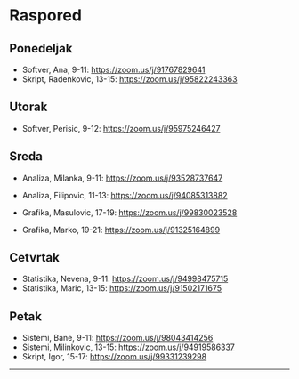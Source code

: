 # Raspored

## Ponedeljak

* Softver, Ana, 9-11: https://zoom.us/j/91767829641
* Skript, Radenkovic, 13-15: https://zoom.us/j/95822243363

## Utorak

* Softver, Perisic, 9-12: https://zoom.us/j/95975246427

## Sreda

* Analiza, Milanka, 9-11: https://zoom.us/j/93528737647
* Analiza, Filipovic, 11-13: https://zoom.us/j/94085313882

* Grafika, Masulovic, 17-19: https://zoom.us/j/99830023528
* Grafika, Marko, 19-21: https://zoom.us/j/91325164899

## Cetvrtak

* Statistika, Nevena, 9-11: https://zoom.us/j/94998475715
* Statistika, Maric, 13-15: https://zoom.us/j/91502171675

## Petak

* Sistemi, Bane, 9-11: https://zoom.us/j/98043414256
* Sistemi, Milinkovic, 13-15: https://zoom.us/j/94919586337
* Skript, Igor, 15-17: https://zoom.us/j/99331239298

---
